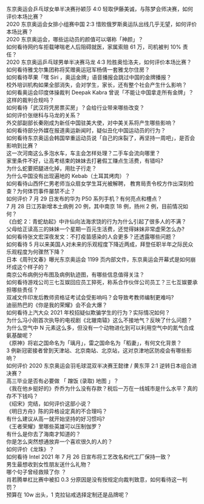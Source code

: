 东京奥运会乒乓球女单半决赛孙颖莎 4:0 轻取伊藤美诚，与陈梦会师决赛，如何评价本场比赛？  
2020 东京奥运会女排小组赛中国 2:3 惜败俄罗斯奥运队出线几乎无望，如何评价本场比赛？  
2020 东京奥运会，哪些运动员的颜值可以堪称「神颜」？  
如何看待网约车拒载哮喘老人后阻碍就医，家属索赔 61 万，司机被判 10% 责任？  
2020 东京奥运乒乓球男单半决赛马龙 4:3 险胜奥恰洛夫，如何评价本场比赛？  
如何看待雅戈尔集团称将奖赠奥运冠军杨倩一套雅戈尔住房？  
如何看待苹果「嘿 Siri ，奥运金牌」语音播报会跳过中国的金牌播报？  
校外培训机构如果全部消失，会对学生，家长，还有整个社会产生什么影响？  
如何看奥运会印度体操裁判 Deepak Kabra 曾说「不能让中国拿走所有金牌」？这样的裁判合规吗？  
如何看待「武汉将凭房票买房」？会给行业带来哪些改变？  
如何评价张继科与马龙的关系？  
外交部副部长秦刚成为新任中国驻美大使，对中美关系将产生哪些影响？  
如何看待部分外媒在报道奥运新闻时，疑似丑化中国运动员的行为？  
如何看待东京奥运会韩国举重运动员说「自己的床裂了，再坚持一周吧」，是否会影响到比赛？  
这一次河南这么多泡水车，车主会怎样处理？二手车会流向哪里？  
家里条件不好，让高考结束的妹妹去打暑假工赚点生活费，有错吗?  
为什么蛇要把腿进化掉，用肚子行走？  
为什么中国没有出现遍地的 Kebab（土耳其烤肉）？  
如何看待山西怀仁男老师当众扇女学生耳光被解聘， 教育局责令校方作出深刻检查？为何体罚事件屡禁不止？  
如何评价 7 月 29 日发布的华为 P50 系列手机？有何亮点和槽点？  
7 月 28 日江苏新增本土病例 20 例，其中南京 18 例，扬州 2 例，目前情况如何？  
《白蛇 2：青蛇劫起》中许仙向法海求饶的行为为什么引起了很多人的不满？  
父母给正读高三的妹妹一个星期一百元生活费，还觉得妹妹非常虚荣怎么办?  
如何看待张文宏深夜发文：不打疫苗感染的人会更多？还透露哪些问题？  
如何看待 5 月以来美国人对未来的乐观程度下降近两成，拜登任职半年之际民众乐观程度为何骤然下降？  
日本《周刊文春》曝光东京奥运会 1199 页内部文件，东京奥运会开幕式是如何崩坏成这个样子的？  
南京公布病例分布图及病例轨迹图，有哪些信息值得关注？  
如何看待游戏公司三七互娱回应员工猝死，称系合作伙伴公司员工？三七互娱要承担哪些责任？  
双减文件印发后教师资格证考试会受影响吗？会导致考教师编制更难吗?  
迪丽热巴的《你是我的荣耀》会不会大爆？  
如何看待上汽大众 2021 年校招疑似欺骗学生的行为？实际情况如何？  
为什么冯小刚首次执导的电视剧《北辙南辕》这么不接地气？反映了什么问题？  
为什么空气中 N 元素这么多，但没有一个动物进化到可以利用空气中的氮气合成氨基酸呢？  
《原神》将岩之国命名为「璃月」，雷之国命名为「稻妻」，有何文化背景？  
3 例新冠密接者曾到天津站、北京南站、北京站，这对京津地区防疫会有哪些影响？  
如何评价 2020 东京奥运会羽毛球混双半决赛王懿律 / 黄东萍 2:1 逆转日本组合进决赛？  
高三毕业是否有必要做 「 蹭饭 (录取) 地图 」？  
《我在他乡挺好的》乔乔为什么没有存款？税后一万在一线城市是什么水平？真的存不下钱吗？  
《绍宋》完结，如何评价这部小说？  
《明日方舟》陈的异格设定真的不合理吗？  
有什么建议从高一就开始坚持的好习惯吗?  
《王者荣耀》里哪些英雄可以压制伽罗？  
有什么是你去了海南才知道的？  
你是怎么突然想通放弃一个喜欢很久的人的？  
如何评价《龙珠》？  
如何看待 Intel 2021 年 7 月 26 日宣布将工艺改名和代工厂保持一致？  
男生最想收到女性朋友送什么礼物？  
哪个句子曾经救赎了你 ？  
肖若腾单杠比赛中被扣 0.3 分原因是没有按规定向裁判致意，如何看待这一判罚？  
预算在 10w 出头，1 克拉钻戒选择定制还是品牌呢？  
